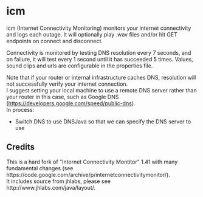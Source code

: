 # icm
icm (Internet Connectivity Monitoring) monitors your internet connectivity and logs each outage. It will optionally play .wav files and/or hit GET endpoints on connect and disconnect.<br/>

Connectivity is monitored by testing DNS resolution every 7 seconds, and on failure, it will test every 1 second until it has succeeded 5 times.
Values, sound clips and urls are configurable in the properties file.<br/>

Note that if your router or internal infrastructure caches DNS, resolution will not successfully verify your internet connection. <br/>
I suggest setting your local machine to use a remote DNS server rather than your router in this case, such as Google DNS (https://developers.google.com/speed/public-dns).
<br/>
In process:<br/>
<ul>
<li>
  Switch DNS to use DNSJava so that we can specify the DNS server to use
  </li>
</ul>

<h2>Credits</h2>
This is a hard fork of "Internet Connectivity Montitor" 1.41 with many fundamental changes (see https://code.google.com/archive/p/internetconnectivitymonitor/).<br/>
It includes source from jhlabs, please see http://www.jhlabs.com/java/layout/.<br/>
